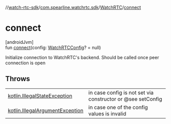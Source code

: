 //[watch-rtc-sdk](../../../index.md)/[com.spearline.watchrtc.sdk](../index.md)/[WatchRTC](index.md)/[connect](connect.md)

# connect

[androidJvm]\
fun [connect](connect.md)(config: [WatchRTCConfig](../-watch-r-t-c-config/index.md)? = null)

Initialize connection to WatchRTC's backend. Should be called once peer connection is open

## Throws

| | |
|---|---|
| [kotlin.IllegalStateException](https://kotlinlang.org/api/latest/jvm/stdlib/kotlin/-illegal-state-exception/index.html) | in case config is not set via constructor or @see setConfig |
| [kotlin.IllegalArgumentException](https://kotlinlang.org/api/latest/jvm/stdlib/kotlin/-illegal-argument-exception/index.html) | in case one of the config values is invalid |
